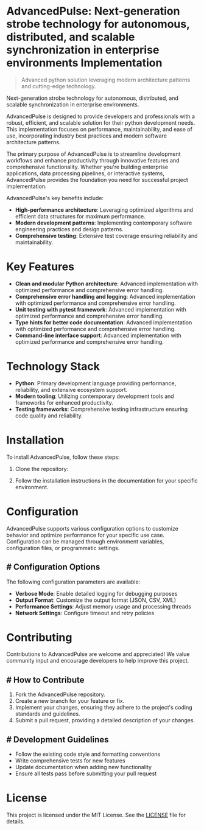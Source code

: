 <!-- fallback_AdvancedPulse_20250802220849_24987 -->

# AdvancedPulse: Next-generation strobe technology for autonomous, distributed, and scalable synchronization in enterprise environments Implementation
> Advanced python solution leveraging modern architecture patterns and cutting-edge technology.

Next-generation strobe technology for autonomous, distributed, and scalable synchronization in enterprise environments.

AdvancedPulse is designed to provide developers and professionals with a robust, efficient, and scalable solution for their python development needs. This implementation focuses on performance, maintainability, and ease of use, incorporating industry best practices and modern software architecture patterns.

The primary purpose of AdvancedPulse is to streamline development workflows and enhance productivity through innovative features and comprehensive functionality. Whether you're building enterprise applications, data processing pipelines, or interactive systems, AdvancedPulse provides the foundation you need for successful project implementation.

AdvancedPulse's key benefits include:

* **High-performance architecture**: Leveraging optimized algorithms and efficient data structures for maximum performance.
* **Modern development patterns**: Implementing contemporary software engineering practices and design patterns.
* **Comprehensive testing**: Extensive test coverage ensuring reliability and maintainability.

# Key Features

* **Clean and modular Python architecture**: Advanced implementation with optimized performance and comprehensive error handling.
* **Comprehensive error handling and logging**: Advanced implementation with optimized performance and comprehensive error handling.
* **Unit testing with pytest framework**: Advanced implementation with optimized performance and comprehensive error handling.
* **Type hints for better code documentation**: Advanced implementation with optimized performance and comprehensive error handling.
* **Command-line interface support**: Advanced implementation with optimized performance and comprehensive error handling.

# Technology Stack

* **Python**: Primary development language providing performance, reliability, and extensive ecosystem support.
* **Modern tooling**: Utilizing contemporary development tools and frameworks for enhanced productivity.
* **Testing frameworks**: Comprehensive testing infrastructure ensuring code quality and reliability.

# Installation

To install AdvancedPulse, follow these steps:

1. Clone the repository:


2. Follow the installation instructions in the documentation for your specific environment.

# Configuration

AdvancedPulse supports various configuration options to customize behavior and optimize performance for your specific use case. Configuration can be managed through environment variables, configuration files, or programmatic settings.

## # Configuration Options

The following configuration parameters are available:

* **Verbose Mode**: Enable detailed logging for debugging purposes
* **Output Format**: Customize the output format (JSON, CSV, XML)
* **Performance Settings**: Adjust memory usage and processing threads
* **Network Settings**: Configure timeout and retry policies

# Contributing

Contributions to AdvancedPulse are welcome and appreciated! We value community input and encourage developers to help improve this project.

## # How to Contribute

1. Fork the AdvancedPulse repository.
2. Create a new branch for your feature or fix.
3. Implement your changes, ensuring they adhere to the project's coding standards and guidelines.
4. Submit a pull request, providing a detailed description of your changes.

## # Development Guidelines

* Follow the existing code style and formatting conventions
* Write comprehensive tests for new features
* Update documentation when adding new functionality
* Ensure all tests pass before submitting your pull request

# License

This project is licensed under the MIT License. See the [LICENSE](https://github.com/ludo53/AdvancedPulse/blob/main/LICENSE) file for details.
